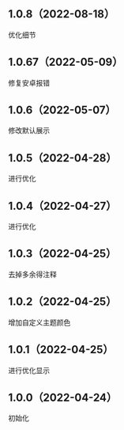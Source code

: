 ## 1.0.8（2022-08-18）
优化细节
## 1.0.67（2022-05-09）
修复安卓报错
## 1.0.6（2022-05-07）
修改默认展示
## 1.0.5（2022-04-28）
进行优化
## 1.0.4（2022-04-27）
进行优化
## 1.0.3（2022-04-25）
去掉多余得注释
## 1.0.2（2022-04-25）
增加自定义主题颜色
## 1.0.1（2022-04-25）
进行优化显示
## 1.0.0（2022-04-24）
初始化
